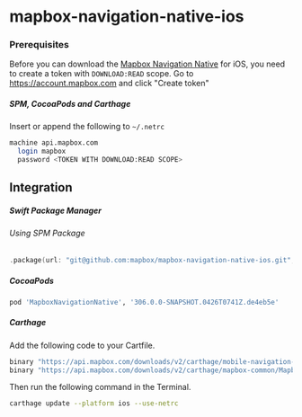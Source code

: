# mapbox-navigation-native-ios

### Prerequisites

Before you can download the [Mapbox Navigation Native](https://github.com/mapbox/mapbox-navigation-native) for iOS, you need to create a token with `DOWNLOAD:READ` scope.
Go to https://account.mapbox.com and click "Create token"

##### SPM, CocoaPods and Carthage
Insert or append the following to `~/.netrc`

```bash
machine api.mapbox.com
  login mapbox
  password <TOKEN WITH DOWNLOAD:READ SCOPE>
```

## Integration

##### Swift Package Manager

###### Using SPM Package

```swift
.package(url: "git@github.com:mapbox/mapbox-navigation-native-ios.git", from: "306.0.0-SNAPSHOT.0426T0741Z.de4eb5e"),
```

##### CocoaPods

```ruby
pod 'MapboxNavigationNative', '306.0.0-SNAPSHOT.0426T0741Z.de4eb5e'
```

##### Carthage

Add the following code to your Cartfile.

```bash
binary "https://api.mapbox.com/downloads/v2/carthage/mobile-navigation-native/MapboxNavigationNative.json" == 306.0.0-SNAPSHOT.0426T0741Z.de4eb5e
binary "https://api.mapbox.com/downloads/v2/carthage/mapbox-common/MapboxCommon-ios.json" == 24.3.0
```

Then run the following command in the Terminal.
```bash
carthage update --platform ios --use-netrc
```
